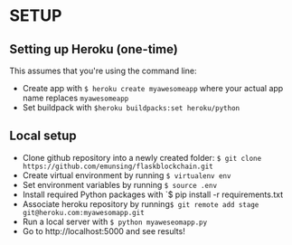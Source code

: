 # SETUP

## Setting up Heroku (one-time)
This assumes that you're using the command line:
- Create app with `$ heroku create myawesomeapp` where your actual app name replaces `myawesomeapp`
- Set buildpack with `$heroku buildpacks:set heroku/python`


## Local setup

- Clone github repository into a newly created folder: `$ git clone https://github.com/emunsing/flaskblockchain.git` 
- Create virtual environment by running `$ virtualenv env`
- Set environment variables by running  `$ source .env`
- Install required Python packages with `$ pip install -r requirements.txt
- Associate heroku repository by running`$ git remote add stage git@heroku.com:myawesomapp.git`
- Run a local server with `$ python myaweseomapp.py`
- Go to http://localhost:5000 and see results!